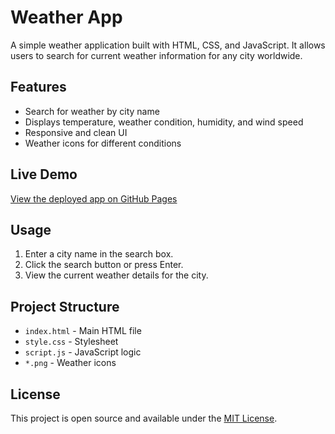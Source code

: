 # Weather App

A simple weather application built with HTML, CSS, and JavaScript. It allows users to search for current weather information for any city worldwide.

## Features
- Search for weather by city name
- Displays temperature, weather condition, humidity, and wind speed
- Responsive and clean UI
- Weather icons for different conditions

## Live Demo
[View the deployed app on GitHub Pages](https://BlankName450.github.io/Weather-app-js/)

## Usage
1. Enter a city name in the search box.
2. Click the search button or press Enter.
3. View the current weather details for the city.

## Project Structure
- `index.html` - Main HTML file
- `style.css` - Stylesheet
- `script.js` - JavaScript logic
- `*.png` - Weather icons

## License
This project is open source and available under the [MIT License](LICENSE). 